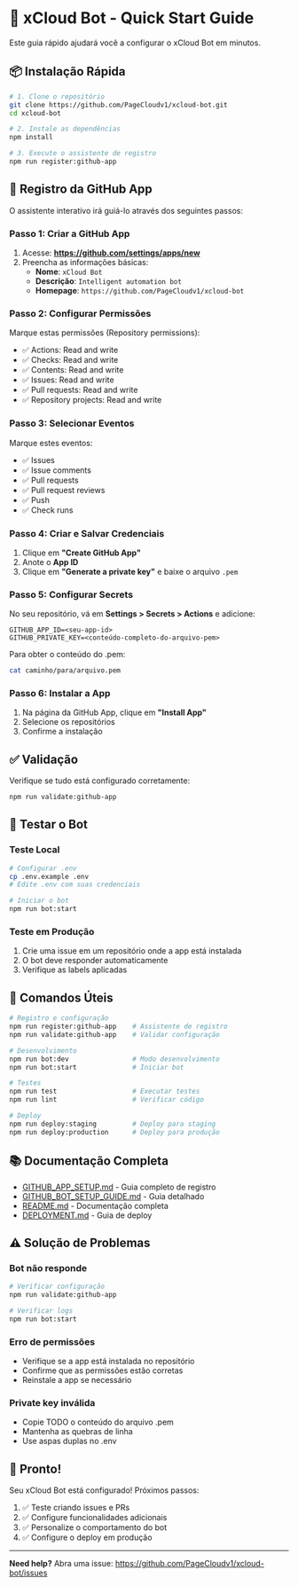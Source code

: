 # 🚀 xCloud Bot - Quick Start Guide

Este guia rápido ajudará você a configurar o xCloud Bot em minutos.

## 📦 Instalação Rápida

```bash
# 1. Clone o repositório
git clone https://github.com/PageCloudv1/xcloud-bot.git
cd xcloud-bot

# 2. Instale as dependências
npm install

# 3. Execute o assistente de registro
npm run register:github-app
```

## 🤖 Registro da GitHub App

O assistente interativo irá guiá-lo através dos seguintes passos:

### Passo 1: Criar a GitHub App

1. Acesse: **https://github.com/settings/apps/new**
2. Preencha as informações básicas:
   - **Nome**: `xCloud Bot`
   - **Descrição**: `Intelligent automation bot`
   - **Homepage**: `https://github.com/PageCloudv1/xcloud-bot`

### Passo 2: Configurar Permissões

Marque estas permissões (Repository permissions):
- ✅ Actions: Read and write
- ✅ Checks: Read and write
- ✅ Contents: Read and write
- ✅ Issues: Read and write
- ✅ Pull requests: Read and write
- ✅ Repository projects: Read and write

### Passo 3: Selecionar Eventos

Marque estes eventos:
- ✅ Issues
- ✅ Issue comments
- ✅ Pull requests
- ✅ Pull request reviews
- ✅ Push
- ✅ Check runs

### Passo 4: Criar e Salvar Credenciais

1. Clique em **"Create GitHub App"**
2. Anote o **App ID**
3. Clique em **"Generate a private key"** e baixe o arquivo `.pem`

### Passo 5: Configurar Secrets

No seu repositório, vá em **Settings > Secrets > Actions** e adicione:

```
GITHUB_APP_ID=<seu-app-id>
GITHUB_PRIVATE_KEY=<conteúdo-completo-do-arquivo-pem>
```

Para obter o conteúdo do .pem:
```bash
cat caminho/para/arquivo.pem
```

### Passo 6: Instalar a App

1. Na página da GitHub App, clique em **"Install App"**
2. Selecione os repositórios
3. Confirme a instalação

## ✅ Validação

Verifique se tudo está configurado corretamente:

```bash
npm run validate:github-app
```

## 🎯 Testar o Bot

### Teste Local

```bash
# Configurar .env
cp .env.example .env
# Edite .env com suas credenciais

# Iniciar o bot
npm run bot:start
```

### Teste em Produção

1. Crie uma issue em um repositório onde a app está instalada
2. O bot deve responder automaticamente
3. Verifique as labels aplicadas

## 🔧 Comandos Úteis

```bash
# Registro e configuração
npm run register:github-app    # Assistente de registro
npm run validate:github-app    # Validar configuração

# Desenvolvimento
npm run bot:dev                # Modo desenvolvimento
npm run bot:start              # Iniciar bot

# Testes
npm run test                   # Executar testes
npm run lint                   # Verificar código

# Deploy
npm run deploy:staging         # Deploy para staging
npm run deploy:production      # Deploy para produção
```

## 📚 Documentação Completa

- [GITHUB_APP_SETUP.md](./GITHUB_APP_SETUP.md) - Guia completo de registro
- [GITHUB_BOT_SETUP_GUIDE.md](./GITHUB_BOT_SETUP_GUIDE.md) - Guia detalhado
- [README.md](./README.md) - Documentação completa
- [DEPLOYMENT.md](./DEPLOYMENT.md) - Guia de deploy

## ⚠️ Solução de Problemas

### Bot não responde
```bash
# Verificar configuração
npm run validate:github-app

# Verificar logs
npm run bot:start
```

### Erro de permissões
- Verifique se a app está instalada no repositório
- Confirme que as permissões estão corretas
- Reinstale a app se necessário

### Private key inválida
- Copie TODO o conteúdo do arquivo .pem
- Mantenha as quebras de linha
- Use aspas duplas no .env

## 🎉 Pronto!

Seu xCloud Bot está configurado! Próximos passos:

1. ✅ Teste criando issues e PRs
2. ✅ Configure funcionalidades adicionais
3. ✅ Personalize o comportamento do bot
4. ✅ Configure o deploy em produção

---

**Need help?** Abra uma issue: https://github.com/PageCloudv1/xcloud-bot/issues
